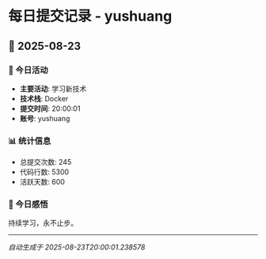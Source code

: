 # 每日提交记录 - yushuang

## 📅 2025-08-23

### 🎯 今日活动
- **主要活动**: 学习新技术
- **技术栈**: Docker
- **提交时间**: 20:00:01
- **账号**: yushuang

### 📊 统计信息
- 总提交次数: 245
- 代码行数: 5300
- 活跃天数: 600

### 💭 今日感悟
持续学习，永不止步。

---
*自动生成于 2025-08-23T20:00:01.238578*
